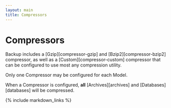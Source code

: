 ```yaml
---
layout: main
title: Compressors
---
```


Compressors
===========

Backup includes a [Gzip][compressor-gzip] and [Bzip2][compressor-bzip2] compressor,
as well as a [Custom][compressor-custom] compressor that can be configured to use most any compression utility.

Only one Compressor may be configured for each Model.

When a Compressor is configured, **all** [Archives][archives] and [Databases][databases] will be compressed.


{% include markdown_links %}
